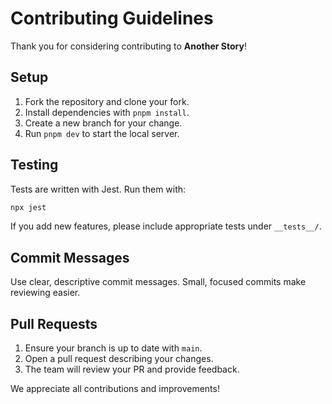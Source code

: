 # Contributing Guidelines

Thank you for considering contributing to **Another Story**!

## Setup

1. Fork the repository and clone your fork.
2. Install dependencies with `pnpm install`.
3. Create a new branch for your change.
4. Run `pnpm dev` to start the local server.

## Testing

Tests are written with Jest. Run them with:

```bash
npx jest
```

If you add new features, please include appropriate tests under `__tests__/`.

## Commit Messages

Use clear, descriptive commit messages. Small, focused commits make reviewing easier.

## Pull Requests

1. Ensure your branch is up to date with `main`.
2. Open a pull request describing your changes.
3. The team will review your PR and provide feedback.

We appreciate all contributions and improvements!

